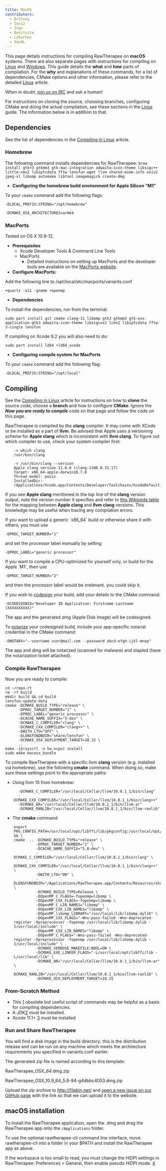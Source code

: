```yaml
---
title: MacOS
contributors:
  - DrSlony
  - Ion12
  - Ingo
  - Benitoite
  - Lebarhon
  - XavAL
---
```


This page details instructions for compiling RawTherapee on **macOS**
systems. There are also separate pages with instructions for compiling
on [Linux](linux) and [Windows](windows). This
guide details the **what** and **how** parts of compilation. For the
**why** and explanations of these commands, for a list of dependencies,
CMake options and other information, please refer to the detailed
[Linux](linux) article.

When in doubt, [join us on IRC](irc) and ask a human!

For instructions on cloning the source, choosing branches, configuring
CMake and doing the actual compilation, see these sections in the
[Linux](linux) guide. The information below is in addition to
that.

## Dependencies

See the list of dependencies in the [Compiling in Linux](linux#dependencies) article.

### Homebrew

The following command installs dependencies for RawTherapee:
`brew install gtk+3 gtkmm3 gtk-mac-integration adwaita-icon-theme libsigc++ little-cms2 libiptcdata fftw lensfun wget llvm shared-mime-info exiv2 jpeg-xl libomp automake libtool imagemagick create-dmg`

- **Configuring the homebrew build environment for Apple Silicon "M1"**


To your `cmake` command add the following flags:


`-DLOCAL_PREFIX:STRING="/opt/homebrew"`

`-DCMAKE_OSX_ARCHITECTURES=arm64`

### MacPorts

Tested on OS X 10.9-12.

- **Prerequisites**
  - Xcode Developer Tools & Command Line Tools
  - MacPorts
    - Detailed instructions on setting up MacPorts and the developer
      tools are available on the [MacPorts website](https://www.macports.org).
- **Configure MacPorts:**


Add the following line to /opt/local/etc/macports/variants.conf


`+quartz -x11 -gnome +openmp`

- **Dependencies**


To install the dependencies, run from the terminal:


`sudo port install git cmake clang-11 libomp gtk3 gtkmm3 gtk-osx-application-gtk3 adwaita-icon-theme libsigcxx2 lcms2 libiptcdata fftw-3-single lensfun`

If compiling on Xcode 9.2 you will also need to do:


`sudo port install ld64 +ld64_xcode`

- **Configuring compile system for MacPorts**


To your `cmake` command add the following flag:


`-DLOCAL_PREFIX:STRING="/opt/local"`

## Compiling

See the [Compiling in Linux](linux#compiling:_the_manual_way)
article for instructions on how to **clone** the source code, choose a
**branch** and how to configure **CMake**. Ignore the ***Now you are
ready to compile*** code on that page and follow the code on this page.

RawTherapee is compiled by the **clang** compiler. It may come with
XCode or be installed as a part of **llvm**. Be advised that Apple uses
a versioning scheme for **Apple clang** which is inconsistent with
**llvm clang**. To figure out which compiler to use, check your system
compiler first:

<div style="margin-left: 2em;">

    -> which clang
    /usr/bin/clang

    -> /usr/bin/clang --version
    Apple clang version 11.0.0 (clang-1100.0.33.17)
    Target: x86_64-apple-darwin18.7.0
    Thread model: posix
    InstalledDir: /Applications/Xcode.app/Contents/Developer/Toolchains/XcodeDefault.xctoolchain/usr/bin

</div>

If you see **Apple clang** mentioned in the top line of the **clang**
version output, note the version number it specifies and refer to
[this Wikipeda table](https://en.wikipedia.org/wiki/Xcode#Xcode_7.0_-_12.x_(since_Free_On-Device_Development))
for the mapping between **Apple clang** and **llvm clang** versions.
This knowledge may be useful when tracing any compilation errors.

If you want to upload a generic \`x86_64\` build or otherwise share it
with others, you must use


`-DPROC_TARGET_NUMBER="1"`

and set the processor label manually by setting


`-DPROC_LABEL="generic processor"`

If you want to compile a CPU-optimized for yourself only, or build for
the Apple \`M1\`, then use


`-DPROC_TARGET_NUMBER="2"`

and then the processor label would be irrelevant, you could skip it.

If you wish to
[codesign](https://developer.apple.com/support/code-signing/) your
build, add your details to the CMake command:


`-DCODESIGNID="Developer ID Application: Firstname Lastname (XXXXXXXXXX)"`

The app and the generated dmg (Apple Disk Image) will be codesigned.

To
[notarize](https://developer.apple.com/documentation/security/notarizing_your_app_before_distribution/customizing_the_notarization_workflow?language=objc)
your codesigned build, include your app-specific notarial credential in
the CMake command:


`-DNOTARY="--username user@mail.com --password abcd-efgh-ijkl-mnop"`

The app and dmg will be notarized (scanned for malware) and stapled
(have the notarization ticket attached).

### Compile RawTherapee

Now you are ready to compile:

    cd ~/repo-rt
    rm -rf build
    mkdir build && cd build
    lensfun-update-data
    cmake -DCMAKE_BUILD_TYPE="release" \
          -DPROC_TARGET_NUMBER="1" \
          -DPROC_LABEL="generic processor" \
          -DCACHE_NAME_SUFFIX="5-dev" \
          -DCMAKE_C_COMPILER="clang" \
          -DCMAKE_CXX_COMPILER="clang++" \
          -DWITH_LTO="OFF" \
          -DLENSFUNDBDIR="share/lensfun" \
          -DCMAKE_OSX_DEPLOYMENT_TARGET=10.15 \
          ..
    make -j$(sysctl -n hw.ncpu) install
    sudo make macosx_bundle

To compile RawTherapee with a specific llvm **clang** version (e.g.
installed via homebrew), use the following **cmake** command. When doing
so, make sure these settings point to the appropriate paths:

- Using llvm 10 from homebrew:

<div style="margin-left: 2em;">

      -DCMAKE_C_COMPILER="/usr/local/Cellar/llvm/10.0.1_1/bin/clang"
      -DCMAKE_CXX_COMPILER="/usr/local/Cellar/llvm/10.0.1_1/bin/clang++"
      -DCMAKE_AR="/usr/local/Cellar/llvm/10.0.1_1/bin/llvm-ar"
      -DCMAKE_RANLIB="/usr/local/Cellar/llvm/10.0.1_1/bin/llvm-ranlib"

</div>

- The **cmake** command:

<div style="margin-left: 2em;">

    export PKG_CONFIG_PATH=/usr/local/opt/libffi/lib/pkgconfig:/usr/local/opt/expat/lib/pkgconfig && \
    cmake  .. -DCMAKE_BUILD_TYPE="release" \
              -DPROC_TARGET_NUMBER="2" \
              -DCACHE_NAME_SUFFIX="5.8-dev" \
              -DCMAKE_C_COMPILER="/usr/local/Cellar/llvm/10.0.1_1/bin/clang" \
              -DCMAKE_CXX_COMPILER="/usr/local/Cellar/llvm/10.0.1_1/bin/clang++" \
              -DWITH_LTO="ON" \
              -DLENSFUNDBDIR="/Applications/RawTherapee.app/Contents/Resources/share/lensfun" \
              -DCMAKE_BUILD_TYPE=Release \
              -DOpenMP_C_FLAGS=-fopenmp=libomp \
              -DOpenMP_CXX_FLAGS=-fopenmp=libomp \
              -DOpenMP_C_LIB_NAMES="libomp" \
              -DOpenMP_CXX_LIB_NAMES="libomp" \
              -DOpenMP_libomp_LIBRARY="/usr/local/lib/libomp.dylib" \
              -DOpenMP_CXX_FLAGS="-Wno-pass-failed -Wno-deprecated-register -Xpreprocessor -fopenmp /usr/local/lib/libomp.dylib -I/usr/local/include" \
              -DOpenMP_CXX_LIB_NAMES="libomp" \
              -DOpenMP_C_FLAGS="-Wno-pass-failed -Wno-deprecated-register -Xpreprocessor -fopenmp /usr/local/lib/libomp.dylib -I/usr/local/include" \
              -DCMAKE_VERBOSE_MAKEFILE:BOOL=ON \
              -DCMAKE_EXE_LINKER_FLAGS="-L/usr/local/opt/libffi/lib -L/usr/local/lib" \
              -DCMAKE_AR="/usr/local/Cellar/llvm/10.0.1_1/bin/llvm-ar" \
              -DCMAKE_RANLIB="/usr/local/Cellar/llvm/10.0.1_1/bin/llvm-ranlib" \
              -DCMAKE_OSX_DEPLOYMENT_TARGET=10.15

</div>

### From-Scratch Method

- This
  [1](https://raw.githubusercontent.com/Benitoite/RTdeps/master/macbuildRT.sh)
  obsolete but useful script of commands may be helpful as a basis for compiling dependencies.
- A
  JDK[2](https://www.oracle.com/technetwork/java/javase/downloads/jdk13-downloads-5672538.html)
  must be installed.
- Xcode 11.1+ [3](https://developer.apple.com/xcode) must be installed

### Run and Share RawTherapee

You will find a disk image in the build directory; this is the
distribution release and can be run on any machine which meets the
architecture requirements you specified in variants.conf earlier.

The generated zip file is named according to this template:


RawTherapee_OSX_**<minimum supported macOS version>**_64_**<RawTherapee version>**.dmg.zip

RawTherapee_OSX_10.9_64_5.8-94-g4dbbc4053.dmg.zip

Upload the zip archive to <http://filebin.net/> and
[open a new issue on our GitHub page](https://github.com/Beep6581/RawTherapee/issues/new)
with the link so that we can upload it to the website.

## macOS installation

To install the RawTherapee application, open the .dmg and drag the
RawTherapee app onto the `/Applications` folder.

To use the optional rawtherapee-cli command line interface, move
rawtherapee-cli into a folder in your \$PATH and install the RawTherapee
app as above.

If the workspace is too small to read, you must change the HiDPI
settings in RawTherapee: Preferences \> General, then enable pseudo
HiDPI mode. [4](https://rawpedia.rawtherapee.com/Preferences#Appearance)
